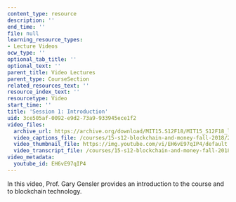 ```yaml
---
content_type: resource
description: ''
end_time: ''
file: null
learning_resource_types:
- Lecture Videos
ocw_type: ''
optional_tab_title: ''
optional_text: ''
parent_title: Video Lectures
parent_type: CourseSection
related_resources_text: ''
resource_index_text: ''
resourcetype: Video
start_time: ''
title: 'Session 1: Introduction'
uid: 3ce505af-0092-e9d2-73a9-933945ece1f2
video_files:
  archive_url: https://archive.org/download/MIT15.S12F18/MIT15_S12F18_lec01_300k.mp4
  video_captions_file: /courses/15-s12-blockchain-and-money-fall-2018/20bc3a67ada855098f6514ce837a6b0f_EH6vE97qIP4.vtt
  video_thumbnail_file: https://img.youtube.com/vi/EH6vE97qIP4/default.jpg
  video_transcript_file: /courses/15-s12-blockchain-and-money-fall-2018/003b095f92714be7c11e863b0103bdfc_EH6vE97qIP4.pdf
video_metadata:
  youtube_id: EH6vE97qIP4
---
```


In this video, Prof. Gary Gensler provides an introduction to the course and to blockchain technology.



